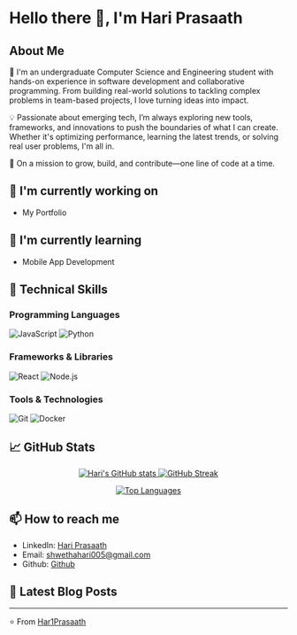 # Hello there 👋, I'm Hari Prasaath

## About Me
👋 I'm an undergraduate Computer Science and Engineering student with hands-on experience in software development and collaborative programming. From building real-world solutions to tackling complex problems in team-based projects, I love turning ideas into impact.

💡 Passionate about emerging tech, I’m always exploring new tools, frameworks, and innovations to push the boundaries of what I can create. Whether it's optimizing performance, learning the latest trends, or solving real user problems, I'm all in.

🚀 On a mission to grow, build, and contribute—one line of code at a time.

## 🔭 I'm currently working on
- My Portfolio

## 🌱 I'm currently learning
- Mobile App Development


## 💼 Technical Skills
### Programming Languages
![JavaScript](https://img.shields.io/badge/-JavaScript-F7DF1E?style=flat-square&logo=javascript&logoColor=black)
![Python](https://img.shields.io/badge/-Python-3776AB?style=flat-square&logo=python&logoColor=white)
<!-- Add more languages -->

### Frameworks & Libraries
![React](https://img.shields.io/badge/-React-61DAFB?style=flat-square&logo=react&logoColor=black)
![Node.js](https://img.shields.io/badge/-Node.js-339933?style=flat-square&logo=node.js&logoColor=white)
<!-- Add more frameworks -->

### Tools & Technologies
![Git](https://img.shields.io/badge/-Git-F05032?style=flat-square&logo=git&logoColor=white)
![Docker](https://img.shields.io/badge/-Docker-2496ED?style=flat-square&logo=docker&logoColor=white)
<!-- Add more tools -->

## 📈 GitHub Stats
<p align="center">
  <a href="https://github.com/Har1Prasaath">
    <img src="https://github-readme-stats.vercel.app/api?username=Har1Prasaath&theme=github_dark&show_icons=true&hide_border=true&count_private=true" alt="Hari's GitHub stats" />
  </a>
  <a href="https://github.com/Har1Prasaath">
    <img src="https://github-readme-streak-stats.herokuapp.com/?user=Naganathan05&theme=github_dark_blue&hide_border=true" alt="GitHub Streak" />
  </a>
</p>
<p align="center">
  <a href="https://github.com/Har1Prasaath">
    <img src="https://github-readme-stats.vercel.app/api/top-langs/?username=Har1Prasaath&theme=github_dark&hide_border=true&include_all_commits=false&count_private=false&layout=compact" alt="Top Languages" />
  </a>
</p>

## 📫 How to reach me
- LinkedIn: [Hari Prasaath](https://www.linkedin.com/in/har1prasaath/)
- Email: shwethahari005@gmail.com
- Github: [Github](https://github.com/har1Prasaath/)
<!-- - Website: [yourwebsite.com](https://yourwebsite.com)-->

## 📝 Latest Blog Posts
<!-- BLOG-POST-LIST:START -->
<!-- BLOG-POST-LIST:END -->

---
⭐️ From [Har1Prasaath](https://github.com/Har1Prasaath)